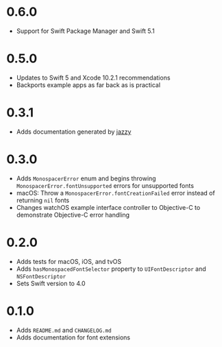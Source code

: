 # 0.6.0

- Support for Swift Package Manager and Swift 5.1

# 0.5.0

- Updates to Swift 5 and Xcode 10.2.1 recommendations
- Backports example apps as far back as is practical

# 0.3.1

- Adds documentation generated by [jazzy](https://github.com/realm/jazzy)

# 0.3.0

- Adds `MonospacerError` enum and begins throwing `MonospacerError.fontUnsupported` errors for unsupported fonts
- macOS: Throw a `MonospacerError.fontCreationFailed` error instead of returning `nil` fonts
- Changes watchOS example interface controller to Objective-C to demonstrate Objective-C error handling

# 0.2.0

- Adds tests for macOS, iOS, and tvOS
- Adds `hasMonospacedFontSelector` property to `UIFontDescriptor` and `NSFontDescriptor`
- Sets Swift version to 4.0

# 0.1.0

- Adds `README.md` and `CHANGELOG.md`
- Adds documentation for font extensions
